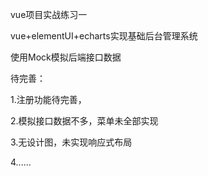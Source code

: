 vue项目实战练习一

vue+elementUI+echarts实现基础后台管理系统

使用Mock模拟后端接口数据

待完善：

1.注册功能待完善，

2.模拟接口数据不多，菜单未全部实现

3.无设计图，未实现响应式布局

4......
